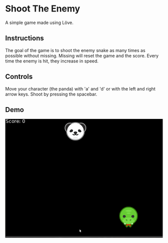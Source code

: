 # Shoot The Enemy

A simple game made using Löve.

## Instructions
The goal of the game is to shoot the enemy snake as many times as possible without missing. Missing will reset the game and the score. Every time the enemy is hit, they increase in speed.

## Controls
Move your character (the panda) with 'a' and 'd' or with the left and right arrow keys.
Shoot by pressing the spacebar.

## Demo
![demo](./demo.gif)
